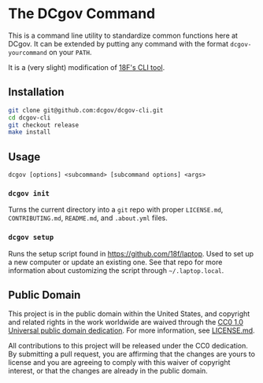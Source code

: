 # The DCgov Command

This is a command line utility to standardize common functions here at DCgov. It can be extended by putting any command with the format `dcgov-yourcommand` on your `PATH`.

It is a (very slight) modification of [18F's CLI tool](https://github.com/18F/18f-cli).

## Installation

```bash
git clone git@github.com:dcgov/dcgov-cli.git
cd dcgov-cli
git checkout release
make install
```

## Usage

```
dcgov [options] <subcommand> [subcommand options] <args>
```

### `dcgov init`

Turns the current directory into a `git` repo with proper `LICENSE.md`, `CONTRIBUTING.md`, `README.md`, and `.about.yml` files.

### `dcgov setup`

Runs the setup script found in https://github.com/18f/laptop. Used to set up a new computer or update an existing one. See that repo for more information about customizing the script through `~/.laptop.local`.

## Public Domain

This project is in the public domain within the United States, and copyright and related rights in the work worldwide are waived through the [CC0 1.0 Universal public domain dedication](https://creativecommons.org/publicdomain/zero/1.0/). For more information, see [LICENSE.md](LICENSE.md).

All contributions to this project will be released under the CC0 dedication. By submitting a pull request, you are affirming that the changes are yours to license and you are agreeing to comply with this waiver of copyright interest,  or that the changes are already in the public domain.
